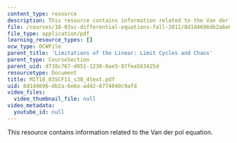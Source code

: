 ```yaml
---
content_type: resource
description: This resource contains information related to the Van der pol equation.
file: /courses/18-03sc-differential-equations-fall-2011/8d1d4696db2a6e6ead426774040c9afd_MIT18_03SCF11_s38_4text.pdf
file_type: application/pdf
learning_resource_types: []
ocw_type: OCWFile
parent_title: 'Limitations of the Linear: Limit Cycles and Chaos'
parent_type: CourseSection
parent_uid: d738c767-d051-1230-6ae5-07fea563425d
resourcetype: Document
title: MIT18_03SCF11_s38_4text.pdf
uid: 8d1d4696-db2a-6e6e-ad42-6774040c9afd
video_files:
  video_thumbnail_file: null
video_metadata:
  youtube_id: null
---
```

This resource contains information related to the Van der pol equation.

